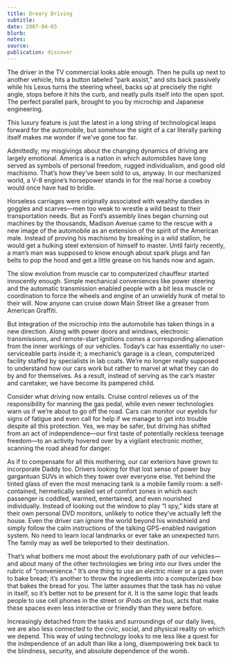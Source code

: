 ```yaml
---
title: Dreary Driving
subtitle:
date: 2007-04-03
blurb:
notes:
source:
publication: discover
---
```


The driver in the TV commercial looks able enough. Then he pulls up next to another vehicle, hits a button labeled “park assist,” and sits back passively while his Lexus turns the steering wheel, backs up at precisely the right angle, stops before it hits the curb, and neatly pulls itself into the open spot. The perfect parallel park, brought to you by microchip and Japanese engineering.

This luxury feature is just the latest in a long string of technological leaps forward for the automobile, but somehow the sight of a car literally parking itself makes me wonder if we've gone too far.

Admittedly, my misgivings about the changing dynamics of driving are largely emotional. America is a nation in which automobiles have long served as symbols of personal freedom, rugged individualism, and good old machismo. That’s how they’ve been sold to us, anyway. In our mechanized world, a V-8 engine’s horsepower stands in for the real horse a cowboy would once have had to bridle.

Horseless carriages were originally associated with wealthy dandies in goggles and scarves—men too weak to wrestle a wild beast to their transportation needs. But as Ford’s assembly lines began churning out machines by the thousands, Madison Avenue came to the rescue with a new image of the automobile as an extension of the spirit of the American male. Instead of proving his machismo by breaking in a wild stallion, he would get a hulking steel extension of himself to master. Until fairly recently, a man’s man was supposed to know enough about spark plugs and fan belts to pop the hood and get a little grease on his hands now and again.

The slow evolution from muscle car to computerized chauffeur started innocently enough. Simple mechanical conveniences like power steering and the automatic transmission enabled people with a bit less muscle or coordination to force the wheels and engine of an unwieldy hunk of metal to their will. Now anyone can cruise down Main Street like a greaser from American Graffiti.

But integration of the microchip into the automobile has taken things in a new direction. Along with power doors and windows, electronic transmissions, and remote-start ignitions comes a corresponding alienation from the inner workings of our vehicles. Today’s car has essentially no user-serviceable parts inside it; a mechanic’s garage is a clean, computerized facility staffed by specialists in lab coats. We’re no longer really supposed to understand how our cars work but rather to marvel at what they can do by and for themselves. As a result, instead of serving as the car’s master and caretaker, we have become its pampered child.

Consider what driving now entails. Cruise control relieves us of the responsibility for manning the gas pedal, while even newer technologies warn us if we’re about to go off the road. Cars can monitor our eyelids for signs of fatigue and even call for help if we manage to get into trouble despite all this protection. Yes, we may be safer, but driving has shifted from an act of independence—our first taste of potentially reckless teenage freedom—to an activity hovered over by a vigilant electronic mother, scanning the road ahead for danger.

As if to compensate for all this mothering, our car exteriors have grown to incorporate Daddy too. Drivers looking for that lost sense of power buy gargantuan SUVs in which they tower over everyone else. Yet behind the tinted glass of even the most menacing tank is a mobile family room: a self-contained, hermetically sealed set of comfort zones in which each passenger is coddled, warmed, entertained, and even nourished individually. Instead of looking out the window to play “I spy,” kids stare at their own personal DVD monitors, unlikely to notice they’ve actually left the house. Even the driver can ignore the world beyond his windshield and simply follow the calm instructions of the talking GPS-enabled navigation system. No need to learn local landmarks or ever take an unexpected turn. The family may as well be teleported to their destination.

That’s what bothers me most about the evolutionary path of our vehicles—and about many of the other technologies we bring into our lives under the rubric of “convenience.” It’s one thing to use an electric mixer or a gas oven to bake bread; it’s another to throw the ingredients into a computerized box that bakes the bread for you. The latter assumes that the task has no value in itself, so it’s better not to be present for it. It is the same logic that leads people to use cell phones in the street or iPods on the bus, acts that make these spaces even less interactive or friendly than they were before.

Increasingly detached from the tasks and surroundings of our daily lives, we are also less connected to the civic, social, and physical reality on which we depend. This way of using technology looks to me less like a quest for the independence of an adult than like a long, disempowering trek back to the blindness, security, and absolute dependence of the womb.
